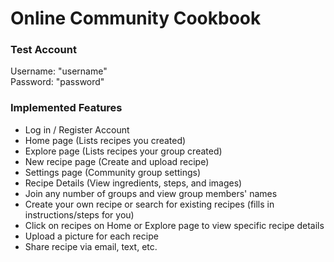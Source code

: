 # Online Community Cookbook

### Test Account

Username: "username" \
Password: "password"

### Implemented Features
- Log in / Register Account
- Home page (Lists recipes you created)
- Explore page (Lists recipes your group created)
- New recipe page (Create and upload recipe)
- Settings page (Community group settings)
- Recipe Details (View ingredients, steps, and images)
- Join any number of groups and view group members' names
- Create your own recipe or search for existing recipes (fills in instructions/steps for you)
- Click on recipes on Home or Explore page to view specific recipe details
- Upload a picture for each recipe
- Share recipe via email, text, etc.
